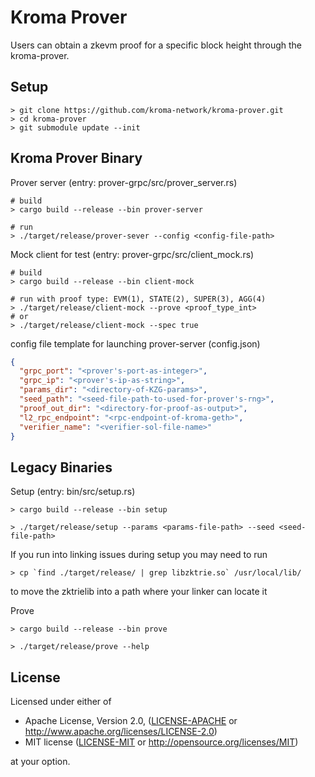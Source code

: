 # Kroma Prover

Users can obtain a zkevm proof for a specific block height through the kroma-prover.

## Setup

```shell
> git clone https://github.com/kroma-network/kroma-prover.git
> cd kroma-prover
> git submodule update --init
```

## Kroma Prover Binary

Prover server (entry: prover-grpc/src/prover_server.rs)

```shell
# build
> cargo build --release --bin prover-server

# run
> ./target/release/prover-sever --config <config-file-path>
```

Mock client for test (entry: prover-grpc/src/client_mock.rs)

```shell
# build
> cargo build --release --bin client-mock

# run with proof type: EVM(1), STATE(2), SUPER(3), AGG(4)
> ./target/release/client-mock --prove <proof_type_int>
# or
> ./target/release/client-mock --spec true
```

config file template for launching prover-server (config.json)

```json
{
  "grpc_port": "<prover's-port-as-integer>",
  "grpc_ip": "<prover's-ip-as-string>",
  "params_dir": "<directory-of-KZG-params>",
  "seed_path": "<seed-file-path-to-used-for-prover's-rng>",
  "proof_out_dir": "<directory-for-proof-as-output>",
  "l2_rpc_endpoint": "<rpc-endpoint-of-kroma-geth>",
  "verifier_name": "<verifier-sol-file-name>"
}
```

## Legacy Binaries

Setup (entry: bin/src/setup.rs)

```shell
> cargo build --release --bin setup

> ./target/release/setup --params <params-file-path> --seed <seed-file-path>
```

If you run into linking issues during setup you may need to run

```shell
> cp `find ./target/release/ | grep libzktrie.so` /usr/local/lib/
```

to move the zktrielib into a path where your linker can locate it

Prove

```shell
> cargo build --release --bin prove

> ./target/release/prove --help
```

## License

Licensed under either of

- Apache License, Version 2.0, ([LICENSE-APACHE](LICENSE-APACHE) or http://www.apache.org/licenses/LICENSE-2.0)
- MIT license ([LICENSE-MIT](LICENSE-MIT) or http://opensource.org/licenses/MIT)

at your option.
